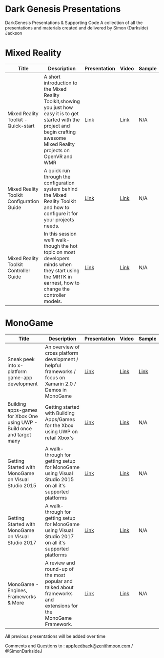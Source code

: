 Dark Genesis Presentations
========================

DarkGenesis Presentations &amp; Supporting Code
A collection of all the presentations and materials created and delivered by Simon (Darkside) Jackson

# Mixed Reality

Title | Description | Presentation | Video | Sample
---|---|---|---|---|
Mixed Reality Toolkit - Quick-start | A short introduction to the Mixed Reality Toolkit,showing you just how easy it is to get started with the project and begin crafting awesome Mixed Reality projects on OpenVR and WMR | [Link](https://www.slideshare.net/SimonJackson58/mixed-reality-toolkit-quickstart) | [Link](https://www.youtube.com/watch?v=-ODnfcv5Rzg) | N/A
Mixed Reality Toolkit Configuration Guide | A quick run through the configuration system behind the Mixed Reality Toolkit and how to configure it for your projects needs. | [Link](https://www.slideshare.net/SimonJackson58/mixed-reality-toolkit-introduction-to-configuration) | [Link](https://www.youtube.com/watch?v=B3hJC1CNM1o) | N/A
Mixed Reality Toolkit Controller Guide | In this session we'll walk-though the hot topic on most developers minds when they start using the MRTK in earnest, how to change the controller models. | [Link](https://www.slideshare.net/SimonJackson58/mixed-reality-toolkit-controller-model-replacement) | [Link](https://www.youtube.com/watch?v=F3e2lwqVPyc) | N/A


# MonoGame

Title | Description | Presentation | Video | Sample
---|---|---|---|---|
Sneak peek into x-platform game-app development | An overview of cross platform development / helpful frameworks / focus on Xamarin 2.0 / Demos in MonoGame | [Link](/MonoGame/SneekPeekintoX-Plat/Sneak%20peek%20into%20x-platform%20game-app%20development.pptx) | [Link](https://www.youtube.com/watch?v=WonVmlpPBuU) | [Link](MonoGame/SneekPeekintoX-Plat)
Building apps-games for Xbox One using UWP - Build once and target many | Getting started with Building Apps/Games for the Xbox using UWP on retail Xbox's | [Link](MonoGame/Building%20apps-games%20for%20Xbox%20One%20using%20UWP%20-%20Build%20once%20and%20target%20many.pptx) | [Link](https://www.youtube.com/watch?v=AAMToCwPy8s) | N/A
Getting Started with MonoGame on Visual Studio 2015 | A walk-through for getting setup for MonoGame using Visual Studio 2015 on all it's supported platforms | [Link](MonoGame/Getting%20Started%20with%20MonoGame%20on%20Visual%20Studio%202015.pptx) | [Link](https://www.youtube.com/watch?v=GOV75PxGOiA) | N/A
Getting Started with MonoGame on Visual Studio 2017 | A walk-through for getting setup for MonoGame using Visual Studio 2017 on all it's supported platforms | [Link](MonoGame/Getting%20Started%20with%20MonoGame%20on%20Visual%20Studio%202017.pptx) | [Link](https://www.youtube.com/watch?v=zphaylhOrm0) | N/A
MonoGame - Engines, Frameworks & More | A review and round-up of the most popular and talked about frameworks and extensions for the MonoGame Framework. | [Link](MonoGame/MonoGame%20ExtensionsEngines.pptx) | [Link](https://www.youtube.com/watch?v=TFriP9z9qKQ) | N/A

All previous presentations will be added over time

Comments and Questions to : appfeedback@zenithmoon.com / @SimonDarksideJ
